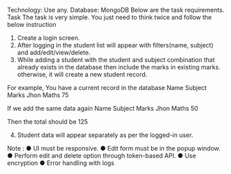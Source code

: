 Technology:
Use any.
Database:
 MongoDB 
Below are the task requirements.
Task
The task is very simple. You just need to think twice and follow the below
instruction
1. Create a login screen.
2. After logging in the student list will appear with filters(name, subject) and
add/edit/view/delete.
3. While adding a student with the student and subject combination that
already exists in the database then include the marks in existing marks.
otherwise, it will create a new student record.

For example, You have a current record in the database
Name Subject Marks
Jhon Maths 75

If we add the same data again
Name Subject Marks
Jhon Maths 50

Then the total should be 125

4. Student data will appear separately as per the logged-in user.

Note :
● UI must be responsive.
● Edit form must be in the popup window.
● Perform edit and delete option through token-based API.
● Use encryption
● Error handling with logs